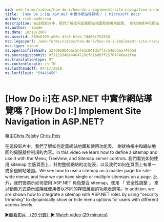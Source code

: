 ```yaml
---
uid: web-forms/videos/how-do-i/how-do-i-implement-site-navigation-in-aspnet
title: '[How Do i:]在 ASP.NET 中實作網站導覽嗎？ | Microsoft Docs'
author: rick-anderson
description: 在這段影片中，我們了解如何定義網站地圖和使用功能表、 樹狀檢視中和網站地圖的伺服器控制項的內容。 我們了解如何使用 sitemap 至主版頁面...
ms.author: riande
ms.date: 10/18/2007
ms.assetid: 889e8100-a80c-41c0-bfeb-7d466c754548
msc.legacyurl: /web-forms/videos/how-do-i/how-do-i-implement-site-navigation-in-aspnet
msc.type: video
ms.openlocfilehash: 527d928b46ac5bfedc841d5ffacb4e5baa74eb54
ms.sourcegitcommit: 0f1119340e4464720cfd16d0ff15764746ea1fea
ms.translationtype: MT
ms.contentlocale: zh-TW
ms.lasthandoff: 04/17/2019
ms.locfileid: "59416450"
---
```

# <a name="how-do-i-implement-site-navigation-in-aspnet"></a><span data-ttu-id="63ef9-105">[How Do i:]在 ASP.NET 中實作網站導覽嗎？</span><span class="sxs-lookup"><span data-stu-id="63ef9-105">[How Do I:] Implement Site Navigation in ASP.NET?</span></span>

<span data-ttu-id="63ef9-106">藉由[Chris Pels](https://twitter.com/chrispels)</span><span class="sxs-lookup"><span data-stu-id="63ef9-106">by [Chris Pels](https://twitter.com/chrispels)</span></span>

<span data-ttu-id="63ef9-107">在這段影片中，我們了解如何定義網站地圖和使用功能表、 樹狀檢視中和網站地圖的伺服器控制項的內容。</span><span class="sxs-lookup"><span data-stu-id="63ef9-107">In this video we learn how to define a sitemap and use it with the Menu, TreeView, and Sitemap server controls.</span></span> <span data-ttu-id="63ef9-108">我們看到如何使用 sitemap 主版頁面上，針對整個網站的功能表，以及我們如何在頁面上有單一或多個網站地圖。</span><span class="sxs-lookup"><span data-stu-id="63ef9-108">We see how to use a sitemap on a master page for site-wide menus and how we can have single or multiple sitemaps on a page.</span></span> <span data-ttu-id="63ef9-109">此外，我們會顯示如何使用 ASP.NET 角色整合 sitemap，使用 「 安全性調整 」 來以動態方式顯示或隱藏使用者以不同的存取層級的功能表選項。</span><span class="sxs-lookup"><span data-stu-id="63ef9-109">In addition, we are shown how to integrate a sitemap with ASP.NET roles by using "security trimming" to dynamically show or hide menu options for users with different access levels.</span></span>

[<span data-ttu-id="63ef9-110">&#9654;觀看影片 （29 分鐘）</span><span class="sxs-lookup"><span data-stu-id="63ef9-110">&#9654; Watch video (29 minutes)</span></span>](https://channel9.msdn.com/Blogs/ASP-NET-Site-Videos/how-do-i-implement-site-navigation-in-aspnet)
